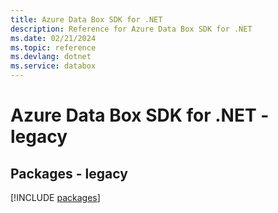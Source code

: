 ```yaml
---
title: Azure Data Box SDK for .NET
description: Reference for Azure Data Box SDK for .NET
ms.date: 02/21/2024
ms.topic: reference
ms.devlang: dotnet
ms.service: databox
---
```

# Azure Data Box SDK for .NET - legacy
## Packages - legacy
[!INCLUDE [packages](data-box-index.md)]